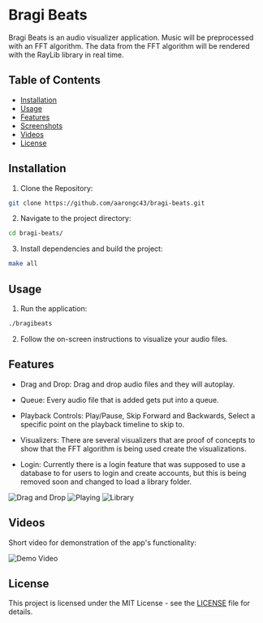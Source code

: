 # Bragi Beats

Bragi Beats is an audio visualizer application. Music will be preprocessed with
an FFT algorithm. The data from the FFT algorithm will be rendered with the RayLib library in real time.

## Table of Contents

- [Installation](#installation)
- [Usage](#usage)
- [Features](#features)
- [Screenshots](#screenshots)
- [Videos](#videos)
- [License](#license)

## Installation

1. Clone the Repository:
```sh
git clone https://github.com/aarongc43/bragi-beats.git
```

2. Navigate to the project directory:

```sh
cd bragi-beats/
```

3. Install dependencies and build the project:
```sh
make all
```

## Usage

1. Run the application:

```sh 
./bragibeats
```

2. Follow the on-screen instructions to visualize your audio files.

## Features

- Drag and Drop: Drag and drop audio files and they will autoplay.

- Queue: Every audio file that is added gets put into a queue.

- Playback Controls: Play/Pause, Skip Forward and Backwards, Select a specific
point on the playback timeline to skip to.

- Visualizers: There are several visualizers that are proof of concepts to show
  that the FFT algorithm is being used create the visualizations.

- Login: Currently there is a login feature that was supposed to use a database
  to for users to login and create accounts, but this is being removed soon and
  changed to load a library folder.

![Drag and Drop](/assets/drag_and_drop.png)
![Playing](/assets/playing.png)
![Library](/assets/library.png)

## Videos

Short video for demonstration of the app's functionality:

![Demo Video](/assets/playing_video.gif)

## License

This project is licensed under the MIT License - see the [LICENSE](LICENSE) file for details.
